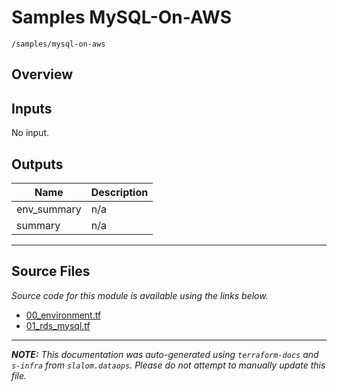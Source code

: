
# Samples MySQL-On-AWS

`/samples/mysql-on-aws`

## Overview


## Inputs

No input.

## Outputs

| Name | Description |
|------|-------------|
| env\_summary | n/a |
| summary | n/a |

---------------------

## Source Files

_Source code for this module is available using the links below._

* [00_environment.tf](https://github.com/slalom-ggp/dataops-infra/tree/master//samples/mysql-on-aws/00_environment.tf)
* [01_rds_mysql.tf](https://github.com/slalom-ggp/dataops-infra/tree/master//samples/mysql-on-aws/01_rds_mysql.tf)

---------------------

_**NOTE:** This documentation was auto-generated using
`terraform-docs` and `s-infra` from `slalom.dataops`.
Please do not attempt to manually update this file._

